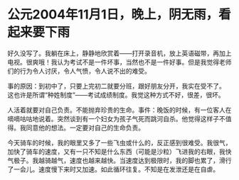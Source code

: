 # 公元2004年11月1日，晚上，阴无雨，看起来要下雨
好久没写了。我躺在床上，静静地欣赏着——打开录音机，放上英语磁带，再加上电视。很爽哦！我认为考试不是一件坏事，当然也不是一件好事。但是我觉得老师们的行为令人讨厌，令人气愤，令人说不出的难受。

事的原因：到初中了，只要上完初二就要分班，跟好朋友分开，我实在受不了。 这也许是所谓“种姓制度”——考试成绩制度。我觉这种方式不好，很差，很坏。

人活着就要对自己负责。不能抛弃珍贵的生命。事件：晚饭的时候，有一位客人在嘀嘀咕咕地说着。突然谈到有一个妇女为孩子气死而跳河自杀。他觉得这样子不值得。我同意他的想法。一定要对自己的生命负责。

今天骑车的时候，我的眼里又多了一些飞虫或什么的，反正感到很难受。我很气，加快了骑车的速度，又有一只不知是什么东西（可能是沙粒）飞进我的右眼，我快气极子。我越骑越气，速度也越来越快。当速度达到极限时，我的脚也累了，滑行了一会儿。速度慢下来时又加速。如此循环往复。不知是在发泄还是在自虐。

